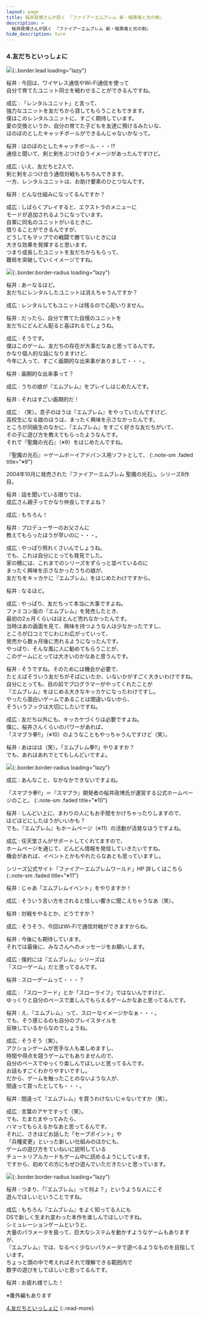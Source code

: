 ```yaml
---
layout: page
title: 桜井政博さんが訊く 『ファイアーエムブレム 新・暗黒竜と光の剣』
description: >
  桜井政博さんが訊く 『ファイアーエムブレム 新・暗黒竜と光の剣』
hide_description: ture
---
```


### 4.友だちといっしょに

![](/interviews/jp/nds/yfej/vol1/img/mainvisual4.jpg){:.border.lead loading="lazy"}

桜井
: 今回は、ワイヤレス通信やWi-Fi通信を使って<br>自分で育てたユニット同士を戦わせることができるんですね。

成広
: 「レンタルユニット」と言って、<br>強力なユニットを友だちから貸してもらうこともできます。<br>僕はこのレンタルユニットに、すごく期待しています。<br>愛の交換というか、自分の育てた子どもを友達に預けるみたいな、<br>ほのぼのとしたキャッチボールができるんじゃないかなって。	

桜井
: ほのぼのとしたキャッチボール・・・!?<br>通信と聞いて、剣と剣をぶつけ合うイメージがあったんですけど。

成広
: いえ、友だちと2人で、<br>剣と剣をぶつけ合う通信対戦ももちろんできます。<br>一方、レンタルユニットは、お助け要素のひとつなんです。

桜井
: どんな仕組みになってるんですか？

成広
: しばらくプレイすると、エクストラのメニューに<br>モードが追加されるようになっています。<br>自軍に同名のユニットがいるときに、<br>借りることができるんですが、<br>どうしてもマップでの戦闘で勝てないときには<br>大きな効果を発揮すると思います。<br>つまり成長したユニットを友だちからもらって、<br>難局を突破していくイメージですね。

![](/interviews/jp/nds/yfej/vol1/img_int/image08.jpg){:.border.border-radius loading="lazy"}


桜井
: あーなるほど。<br>友だちにレンタルしたユニットは消えちゃうんですか？

成広
: レンタルしてもユニットは残るので心配いりません。

桜井
: だったら、自分で育てた自慢のユニットを<br>友だちにどんどん配ると喜ばれるでしょうね。

成広
: そうです。<br>僕はこのゲーム、友だちの存在が大事だなあと思ってるんです。<br>かなり個人的な話になりますけど、<br>今年に入って、すごく画期的な出来事がありまして・・・。

桜井
: 画期的な出来事って？

	

成広
: うちの娘が『エムブレム』をプレイしはじめたんです。

桜井
: それはすごい画期的だ！

成広
: （笑）。息子のほうは『エムブレム』をやっていたんですけど、<br>高校生になる娘のほうは、まったく興味を示さなかったんです。<br>ところが同級生のなかに、『エムブレム』をすごく好きな友だちがいて、<br>その子に遊び方を教えてもらったようなんです。<br>それで『聖魔の光石』（※9）をはじめたんですね。



 『聖魔の光石』＝ゲームボーイアドバンス用ソフトとして、
{:.note-sm .faded title="※9"}

2004年10月に発売された『ファイアーエムブレム 聖魔の光石』。シリーズ8作目。


桜井
: 話を聞いている限りでは、<br>成広さん親子ってかなり仲良しですよね？

成広
: もちろん！

桜井
: プロデューサーのお父さんに<br>教えてもらったほうが早いのに・・・。

成広
: やっぱり照れくさいんでしょうね。<br>でも、これは自分にとっても発見でした。<br>家の棚には、これまでのシリーズをずらっと並べているのに<br>まったく興味を示さなかったうちの娘が、<br>友だちをキッカケに『エムブレム』をはじめたわけですから。

桜井
: なるほど。

成広
: やっぱり、友だちって本当に大事ですよね。<br>ファミコン版の『エムブレム』を発売したとき、<br>最初の2ヵ月くらいはほとんど売れなかったんです。<br>当時はあの画面を見て、興味を持つような人は少なかったですし、<br>ところが口コミでじわじわ広がっていって、<br>発売から数ヵ月後に売れるようになったんです。<br>やっぱり、そんな風に人に勧めてもらうことが、<br>このゲームにとっては大きいのかなあと思うんです。

桜井
: そうですね。そのためには機会が必要で、<br>たとえばそういう友だちがそばにいたか、いないかがすごく大きいわけですね。<br>自分にとっても、目の前でプログラマーがやってくれたことが<br>『エムブレム』をはじめる大きなキッカケになったわけですし。<br>やったら面白いゲームであることは間違いないから、<br>そういうフックは大切にしたいですね。

成広
: 友だち以外にも、キッカケづくりは必要ですよね。<br>僕に、桜井さんくらいのパワーがあれば、<br>「スマブラ拳!!」（※10）のようなこともやっちゃうんですけど（笑）。

桜井
: あははは（笑）。「エムブレム拳!!」やりますか？<br>でも、あれはあれでとてもしんどいですよ。

![](/interviews/jp/nds/yfej/vol1/img_int/image09.jpg){:.border.border-radius loading="lazy"}


成広
: あんなこと、なかなかできないですよね。



 「スマブラ拳!!」＝『スマブラ』開発者の桜井政博氏が運営する公式ホームページのこと。
{:.note-sm .faded title="※10"}


桜井
: しんどい上に、まわりの人にもお手間をかけちゃったりしますので、<br>ほどほどにしたほうがいいかも？<br>でも、『エムブレム』もホームページ（※11）の活動が活発なほうですよね。

成広
: 任天堂さんがサポートしてくれてますので、<br>ホームページを通じて、どんどん情報を発信していきたいですね。<br>機会があれば、イベントとかもやれたらなあとも思っていますし。



 シリーズ公式サイト「ファイアーエムブレムワールド」HP 詳しくはこちら
{:.note-sm .faded title="※11"}
	

桜井
: じゃあ「エムブレムイベント」をやりますか！

成広
: そういう言い方をされると怪しい響きに聞こえちゃうなあ（笑）。

桜井
: 対戦をやるとか、どうですか？

成広
: そうそう、今回はWi-Fiで通信対戦ができますからね。

桜井
: 今後にも期待しています。<br>それでは最後に、みなさんへのメッセージをお願いします。

成広
: 僕的には『エムブレム』シリーズは<br>「スローゲーム」だと思ってるんです。

桜井
: スローゲームって・・・？

成広
: 「スローフード」とか「スローライフ」ではないんですけど、<br>ゆっくりと自分のペースで楽しんでもらえるゲームかなあと思ってるんです。

桜井
: え、『エムブレム』って、スローなイメージかなぁ・・・。<br>でも、そう感じるのも自分のプレイスタイルを<br>反映しているからなのでしょうね。

成広
: そうそう（笑）。<br>アクションゲームが苦手な人も楽しめますし、<br>時間や得点を競うゲームでもありませんので、<br>自分のペースでゆっくり楽しんでほしいと思ってるんです。<br>お話もすごくわかりやすいですし。<br>だから、ゲームを触ったことのないような人が、<br>間違って買ったとしても・・・。

桜井
: 間違って『エムブレム』を買うわけないじゃないですか（笑）。

成広
: 言葉のアヤですって（笑）。<br>でも、たまたまやってみたら、<br>ハマってもらえるかなあと思ってるんです。<br>それに、さきほどお話した「セーブポイント」や<br>「兵種変更」といった新しい仕組みのほかにも、<br>ゲームの遊び方をていねいに説明している<br>チュートリアルカードもゲーム中に読めるようにしています。<br>ですから、初めての方にもぜひ遊んでいただきたいと思っています。

![](/interviews/jp/nds/yfej/vol1/img_int/image10.jpg){:.border.border-radius loading="lazy"}


桜井
: つまり、「『エムブレム』って何よ？」というような人にこそ<br>遊んでほしいということですね。

成広
: もちろん『エムブレム』をよく知ってる人にも<br>DSで新しく生まれ変わった本作を楽しんでほしいですね。<br>シミュレーションゲームというと、<br>大量のパラメータを扱って、巨大なシステムを動かすようなゲームもありますが、<br>『エムブレム』では、なるべく少ないパラメータで遊べるようなものを目指しています。<br>ちょっと頭の中で考えればそれで理解できる範囲内で<br>数字の遊びをしてほしいと思ってるんです。

桜井
: お疲れ様でした！


※番外編もあります

				

[4.友だちといっしょに](4.md)
{:.read-more}
